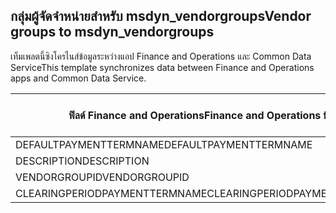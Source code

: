 ## <a name="vendor-groups-to-msdyn_vendorgroups"></a><span data-ttu-id="ebcba-101">กลุ่มผู้จัดจำหน่ายสำหรับ msdyn_vendorgroups</span><span class="sxs-lookup"><span data-stu-id="ebcba-101">Vendor groups to msdyn_vendorgroups</span></span>

<span data-ttu-id="ebcba-102">เท็มเพลตนี้ซิงโครไนส์ข้อมูลระหว่างแอป Finance and Operations และ Common Data Service</span><span class="sxs-lookup"><span data-stu-id="ebcba-102">This template synchronizes data between Finance and Operations apps and Common Data Service.</span></span>

<span data-ttu-id="ebcba-103">ฟิลด์ Finance and Operations</span><span class="sxs-lookup"><span data-stu-id="ebcba-103">Finance and Operations field</span></span> | <span data-ttu-id="ebcba-104">ชนิดของการแม็ป</span><span class="sxs-lookup"><span data-stu-id="ebcba-104">Map type</span></span> | <span data-ttu-id="ebcba-105">ฟิลด์ Dynamics 365 อื่นๆ</span><span class="sxs-lookup"><span data-stu-id="ebcba-105">Other Dynamics 365 field</span></span> | <span data-ttu-id="ebcba-106">ค่าเริ่มต้น</span><span class="sxs-lookup"><span data-stu-id="ebcba-106">Default value</span></span>
---|---|---|---
<span data-ttu-id="ebcba-107">DEFAULTPAYMENTTERMNAME</span><span class="sxs-lookup"><span data-stu-id="ebcba-107">DEFAULTPAYMENTTERMNAME</span></span> | = | <span data-ttu-id="ebcba-108">msdyn_paymentterms.msdyn_name</span><span class="sxs-lookup"><span data-stu-id="ebcba-108">msdyn_paymentterms.msdyn_name</span></span> | 
<span data-ttu-id="ebcba-109">DESCRIPTION</span><span class="sxs-lookup"><span data-stu-id="ebcba-109">DESCRIPTION</span></span> | = | <span data-ttu-id="ebcba-110">msdyn_description</span><span class="sxs-lookup"><span data-stu-id="ebcba-110">msdyn_description</span></span> | 
<span data-ttu-id="ebcba-111">VENDORGROUPID</span><span class="sxs-lookup"><span data-stu-id="ebcba-111">VENDORGROUPID</span></span> | = | <span data-ttu-id="ebcba-112">msdyn_vendorgroup</span><span class="sxs-lookup"><span data-stu-id="ebcba-112">msdyn_vendorgroup</span></span> | 
<span data-ttu-id="ebcba-113">CLEARINGPERIODPAYMENTTERMNAME</span><span class="sxs-lookup"><span data-stu-id="ebcba-113">CLEARINGPERIODPAYMENTTERMNAME</span></span> | = | <span data-ttu-id="ebcba-114">msdyn_clearingperiodpaymentpermname.msdyn_name</span><span class="sxs-lookup"><span data-stu-id="ebcba-114">msdyn_clearingperiodpaymentpermname.msdyn_name</span></span> | 
